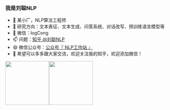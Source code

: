 ### 我是刘聪NLP
- 🔭 某小厂，NLP算法工程师
- 🌱 研究方向：文本表征、文本生成、问答系统、对话改写、预训练语言模型等
- 💬 微信：logCong
- 📫 问题：<a href="https://www.zhihu.com/people/LiuCongNLP" target="_blank">知乎 @刘聪NLP</a>
- 😄 微信公众号：<a href="NLP工作站.png">公众号『 NLP工作站 』</a>
- 👯 希望可以多多跟大家交流，欢迎关注我的知乎，欢迎添加微信！


<img align="" height="137px" src="https://github-readme-stats.vercel.app/api?username=liucongg&hide_title=true&hide_border=true&show_icons=true&include_all_commits=true&line_height=21&bg_color=0,EC6C6C,FFD479,FFFC79,73FA79&theme=graywhite&locale=cn" /><img align="" height="137px" src="https://github-readme-stats.vercel.app/api/top-langs/?username=liucongg&hide_title=true&hide_border=true&layout=compact&bg_color=0,73FA79,73FDFF,D783FF&theme=graywhite&locale=cn" />
